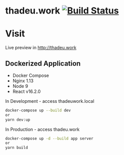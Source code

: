 # thadeu.work [![Build Status](https://travis-ci.org/Thadeu/react-thadeu.work-docker.svg?branch=master)](https://travis-ci.org/Thadeu/react-thadeu.work-docker)

# Visit
Live preview in http://thadeu.work

## Dockerized Application

* Docker Compose
* Nginx 1.13
* Node 9
* React v16.2.0

In Development - access thadeuwork.local

```bash
docker-compose up --build dev
or
yarn dev:up
```

In Production - access thadeu.work

```bash
docker-compose up -d --build app server
or
yarn build
```
